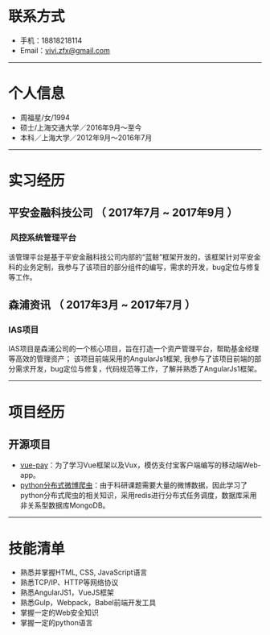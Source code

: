 # 联系方式

- 手机：18818218114
- Email：vivi.zfx@gmail.com

---

# 个人信息

 - 周福星/女/1994
 - 硕士/上海交通大学／2016年9月～至今
 - 本科／上海大学／2012年9月～2016年7月
 
---

# 实习经历

## 平安金融科技公司 （ 2017年7月 ~ 2017年9月 ）

###  风控系统管理平台
该管理平台是基于平安金融科技公司内部的“蓝鲸”框架开发的，该框架针对平安金科的业务定制，我参与了该项目的部分组件的编写，需求的开发，bug定位与修复等工作。

## 森浦资讯 （ 2017年3月 ~ 2017年7月 ）

###  IAS项目 
IAS项目是森浦公司的一个核心项目，旨在打造一个资产管理平台，帮助基金经理等高效的管理资产；
该项目前端采用的AngularJs1框架, 我参与了该项目前端的部分需求开发，bug定位与修复，代码规范等工作，了解并熟悉了AngularJs1框架。

---

# 项目经历

## 开源项目
 - [vue-pay](http://github.com/yourname/projectname)：为了学习Vue框架以及Vux，模仿支付宝客户端编写的移动端Web-app。
 - [python分布式微博爬虫](http://github.com/yourname/projectname)：由于科研课题需要大量的微博数据，因此学习了python分布式爬虫的相关知识，采用redis进行分布式任务调度，数据库采用非关系型数据库MongoDB。

---

# 技能清单

- 熟悉并掌握HTML, CSS, JavaScript语言
- 熟悉TCP/IP、HTTP等网络协议
- 熟悉AngularJS1，VueJS框架
- 熟悉Gulp，Webpack，Babel前端开发工具
- 掌握一定的Web安全知识
- 掌握一定的python语言
